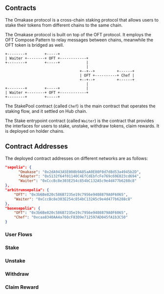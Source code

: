 ## Contracts

The Omakase protocol is a cross-chain staking protocol that allows users to stake their tokens from different chains to the same chain.

The Omakase protocol is built on top of the OFT protocol. It employs the OFT Compose Pattern to relay messages between chains, meanwhile the OFT token is bridged as well.

```
+--------+        +-----+                                  
| Waiter +--------+ OFT +------------+                     
+--------+        +-----+            |                     
                                     |                     
                                  +--+--+          +------+
                                  | OFT +----------+ Chef |
                                  +--+--+          +------+
                                     |                     
+--------+        +-----+            |                     
| Waiter +--------+ OFT +------------+                     
+--------+        +-----+                                  
```

The StakePool contract (called `Chef`) is the main contract that operates the staking flow, and it settled on Hub chain.

The Stake entrypoint contract (called `Waiter`) is the contract that provides the interfaces for users to stake, unstake, withdraw tokens, claim rewards. It is deployed on holder chains.

## Contract Addresses

The deployed contract addresses on different networks are as follows:

```json
"sepolia": {
      "Omakase": "0x2dA943A5E008b9A85aA0E80F0d7d8d53a4945b2D",
      "Adapter": "0x5132f64f01140C4EfCdEbfcFe769c69E023cd694",
      "Waiter": "0xCccBc8e303E254c854bC132A5c9e4d477b6288c8"
},
"arbitrumsepolia": {
    "OFT": "0x3b6Be820c586B7235e19c7956e9408879A0F6065",
    "Waiter": "0xCccBc8e303E254c854bC132A5c9e4d477b6288c8"
},
"basesepolia": {
    "OFT": "0x3b6Be820c586B7235e19c7956e9408879A0F6065",
    "Chef": "0xcaa8340AA4a760cF83D9e712597AD045fA1b3C50"
}
```

### User Flows

### Stake

### Unstake


### Withdraw

### Claim Reward
